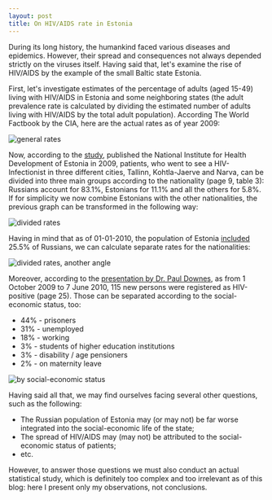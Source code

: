 ```yaml
---
layout: post
title: On HIV/AIDS rate in Estonia
---
```


During its long history, the humankind faced various diseases and epidemics. However, their spread and consequences not always depended strictly on the viruses itself. Having said that, let's examine the rise of HIV/AIDS by the example of the small Baltic state Estonia.

First, let's investigate estimates of the percentage of adults (aged 15-49) living with HIV/AIDS in Estonia and some neighboring states (the adult prevalence rate is calculated by dividing the estimated number of adults living with HIV/AIDS by the total adult population). According The World Factbook by the CIA, here are the actual rates as of year 2009:

![general rates](http://i.imgur.com/lIMwi0u.png)

Now, according to the [study](http://rahvatervis.ut.ee/bitstream/1/1582/1/L%C3%B5hmusjt2009_1.pdf), published the National Institute for Health Development of Estonia in 2009, patients, who went to see a HIV-Infectionist in three different cities, Tallinn, Kohtla-Jaerve and Narva, can be divided into three main groups according to the nationality (page 9, table 3): Russians account for 83.1%, Estonians for 11.1% and all the others for 5.8%. If for simplicity we now combine Estonians with the other nationalities, the previous graph can be transformed in the following way:

![divided rates](http://i.imgur.com/kVRcELL.png)

Having in mind that as of 01-01-2010, the population of Estonia [included](http://estonia.eu/about-estonia/country/population-by-nationality.html) 25.5% of Russians, we can calculate separate rates for the nationalities:

![divided rates, another angle](http://i.imgur.com/lf3BCee.png)

Moreover, according to the [presentation by Dr. Paul Downes](https://www.ucl.ac.uk/nordicbaltic/HealthWelfare/PaulSlides), as from 1 October 2009 to 7 June 2010, 115 new persons were registered as HIV-positive (page 25). Those can be separated according to the social-economic status, too:
  * 44% - prisoners
  * 31% - unemployed
  * 18% - working
  * 3% - students of higher education institutions 
  * 3% - disability / age pensioners
  * 2% - on maternity leave

![by social-economic status](http://i.imgur.com/2YZ8qIL.png)

Having said all that, we may find ourselves facing several other questions, such as the following:
  * The Russian population of Estonia may (or may not) be far worse integrated into the social-economic life of the state;
  * The spread of HIV/AIDS may (may not) be attributed to the social-economic status of patients;
  * etc.

However, to answer those questions we must also conduct an actual statistical study, which is definitely too complex and too irrelevant as of this blog: here I present only my observations, not conclusions.

&nbsp;

